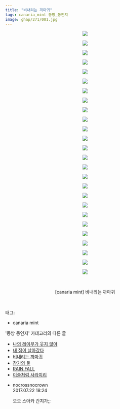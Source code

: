 ```yaml
---
title: "비내리는 까마귀"
tags: canaria_mint 동방_동인지
image: ghap/271/001.jpg
---
```

<div class="article">
<p style="text-align: center; clear: none; float: none;"><img src="{{ site.nasurl }}/ghap/271/001.jpg"/></p>
<p style="text-align: center; clear: none; float: none;"><img src="{{ site.nasurl }}/ghap/271/002.jpg"/></p>
<p style="text-align: center; clear: none; float: none;"><img src="{{ site.nasurl }}/ghap/271/003.jpg"/></p>
<p style="text-align: center; clear: none; float: none;"><img src="{{ site.nasurl }}/ghap/271/004.jpg"/></p>
<p style="text-align: center; clear: none; float: none;"><img src="{{ site.nasurl }}/ghap/271/005.jpg"/></p>
<p style="text-align: center; clear: none; float: none;"><img src="{{ site.nasurl }}/ghap/271/006.jpg"/></p>
<p style="text-align: center; clear: none; float: none;"><img src="{{ site.nasurl }}/ghap/271/007.jpg"/></p>
<p style="text-align: center; clear: none; float: none;"><img src="{{ site.nasurl }}/ghap/271/008.jpg"/></p>
<p style="text-align: center; clear: none; float: none;"><img src="{{ site.nasurl }}/ghap/271/009.jpg"/></p>
<p style="text-align: center; clear: none; float: none;"><img src="{{ site.nasurl }}/ghap/271/010.jpg"/></p>
<p style="text-align: center; clear: none; float: none;"><img src="{{ site.nasurl }}/ghap/271/011.jpg"/></p>
<p style="text-align: center; clear: none; float: none;"><img src="{{ site.nasurl }}/ghap/271/012.jpg"/></p>
<p style="text-align: center; clear: none; float: none;"><img src="{{ site.nasurl }}/ghap/271/013.jpg"/></p>
<p style="text-align: center; clear: none; float: none;"><img src="{{ site.nasurl }}/ghap/271/014.jpg"/></p>
<p style="text-align: center; clear: none; float: none;"><img src="{{ site.nasurl }}/ghap/271/015.jpg"/></p>
<p style="text-align: center; clear: none; float: none;"><img src="{{ site.nasurl }}/ghap/271/016.jpg"/></p>
<p style="text-align: center; clear: none; float: none;"><img src="{{ site.nasurl }}/ghap/271/017.jpg"/></p>
<p style="text-align: center; clear: none; float: none;"><img src="{{ site.nasurl }}/ghap/271/018.jpg"/></p>
<p style="text-align: center; clear: none; float: none;"><img src="{{ site.nasurl }}/ghap/271/019.jpg"/></p>
<p style="text-align: center; clear: none; float: none;"><img src="{{ site.nasurl }}/ghap/271/020.jpg"/></p>
<p style="text-align: center; clear: none; float: none;"><img src="{{ site.nasurl }}/ghap/271/021.jpg"/></p>
<p style="text-align: center; clear: none; float: none;"><img src="{{ site.nasurl }}/ghap/271/022.jpg"/></p>
<p style="text-align: center; clear: none; float: none;"><img src="{{ site.nasurl }}/ghap/271/023.jpg"/></p>
<p style="text-align: center; clear: none; float: none;"><img src="{{ site.nasurl }}/ghap/271/024.jpg"/></p>
<p style="text-align: center; clear: none; float: none;"><img src="{{ site.nasurl }}/ghap/271/025.jpg"/></p>
<p style="text-align: center; clear: none; float: none;"><img src="{{ site.nasurl }}/ghap/271/026.jpg"/></p>
<p style="text-align: center; clear: none; float: none;"><br/></p>
<p style="text-align: center; clear: none; float: none;">[canaria mint] 비내리는 까마귀</p>
<p><br/></p>
</div><div class="tagTrail">
<p>태그: </p>
<ul>
<li>canaria mint</li>
</ul>
</div><div class="another">
<p>'동방 동인지' 카테고리의 다른 글</p>
<ul>
<li><a href="/2016-06-19-ghap_273">나의 레이무가 웃지 않아</a></li>
<li><a href="/2016-06-19-ghap_272">내 집이 날아갔다</a></li>
<li><a href="/2016-06-19-ghap_271">비내리는 까마귀</a></li>
<li><a href="/2016-06-19-ghap_270">창가의 둘</a></li>
<li><a href="/2016-06-19-ghap_269">RAIN FALL</a></li>
<li><a href="/2016-06-19-ghap_268">이슬처럼 사라지리</a></li>
</ul>
</div><div class="cb_module cb_fluid">
<div class="cb_wrt cb_profile">
<div class="comment">
<ul>
<li class="cb_thumb_off" id="comment15041855">
<div class="cb_comment_area">
<div class="cb_info_area">
<div class="cb_section">
<span class="cb_nick_name">nocrossnocrown</span>
</div>
<div class="cb_section">
<span class="cb_date">2017.07.22 18:24 </span>
</div>
</div>
<div class="cb_dsc_comment">
<p class="cb_dsc">
											오오 스아카 간지가;;
										</p>
</div>
</div></li>
</ul>
</div>
</div><!-- commentList close -->
</div>